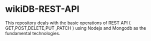 # wikiDB-REST-API

This repository deals with the basic operations of REST API ( GET,POST,DELETE,PUT ,PATCH )
using Nodejs and Mongodb as the fundamental technologies.
